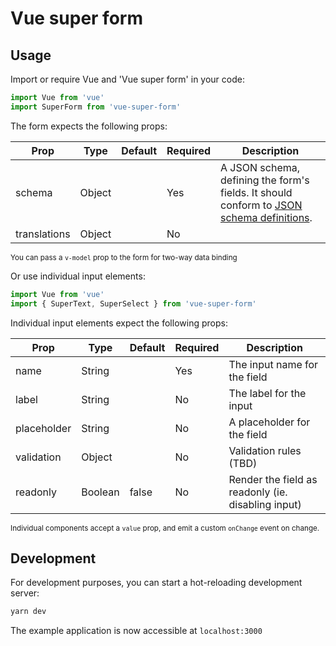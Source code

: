 # Vue super form

## Usage

Import or require Vue and 'Vue super form' in your code:

``` javascript
import Vue from 'vue'
import SuperForm from 'vue-super-form'
```
The form expects the following props:

| Prop         | Type     | Default    | Required  | Description |
| ------------ | -------  | ---------- | --------- | ----------- |
| schema       | Object   |            | Yes       | A JSON schema, defining the form's fields. It should conform to [JSON schema definitions](http://json-schema.org/latest/json-schema-validation.html). |
| translations | Object   |            | No        |   |
<small>You can pass a `v-model` prop to the form for two-way data binding</small>

Or use individual input elements:

``` javascript
import Vue from 'vue'
import { SuperText, SuperSelect } from 'vue-super-form'
```

Individual input elements expect the following props:

| Prop         | Type     | Default    | Required  | Description |
| ------------ | -------  | ---------- | --------- | ----------- |
| name         | String   |            | Yes       | The input name for the field |
| label        | String   |            | No        | The label for the input |
| placeholder  | String   |            | No        | A placeholder for the field |
| validation   | Object   |            | No        | Validation rules (TBD)  |
| readonly     | Boolean  | false      | No        | Render the field as readonly (ie. disabling input) |
<small>Individual components accept a `value` prop, and emit a custom `onChange` event on change.</small>

## Development

For development purposes, you can start a hot-reloading development server:

``` bash
yarn dev
```
The example application is now accessible at `localhost:3000`